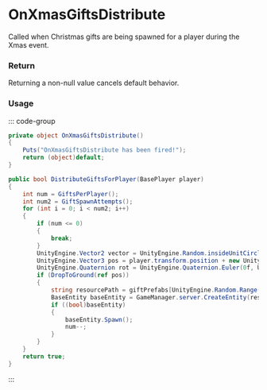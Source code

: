 # OnXmasGiftsDistribute
<Badge type="info" text="Seasonal"/><Badge type="danger" text="Carbon Compatible"/><Badge type="warning" text="Oxide Compatible"/>
Called when Christmas gifts are being spawned for a player during the Xmas event.

### Return
Returning a non-null value cancels default behavior.

### Usage
::: code-group
```csharp [Example]
private object OnXmasGiftsDistribute()
{
	Puts("OnXmasGiftsDistribute has been fired!");
	return (object)default;
}
```
```csharp [Source — Assembly-CSharp @ XMasRefill]
public bool DistributeGiftsForPlayer(BasePlayer player)
{
	int num = GiftsPerPlayer();
	int num2 = GiftSpawnAttempts();
	for (int i = 0; i < num2; i++)
	{
		if (num <= 0)
		{
			break;
		}
		UnityEngine.Vector2 vector = UnityEngine.Random.insideUnitCircle * GiftRadius();
		UnityEngine.Vector3 pos = player.transform.position + new UnityEngine.Vector3(vector.x, 10f, vector.y);
		UnityEngine.Quaternion rot = UnityEngine.Quaternion.Euler(0f, UnityEngine.Random.Range(0f, 360f), 0f);
		if (DropToGround(ref pos))
		{
			string resourcePath = giftPrefabs[UnityEngine.Random.Range(0, giftPrefabs.Length)].resourcePath;
			BaseEntity baseEntity = GameManager.server.CreateEntity(resourcePath, pos, rot);
			if ((bool)baseEntity)
			{
				baseEntity.Spawn();
				num--;
			}
		}
	}
	return true;
}

```
:::
